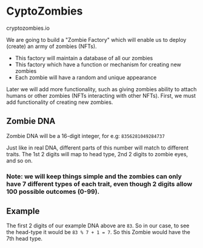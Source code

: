 # CyptoZombies

cryptozombies.io

We are going to build a "Zombie Factory" which will enable us to deploy (create) an army of zombies (NFTs).
- This factory will maintain a database of all our zombies
- This factory which have a function or mechanism for creating new zombies
- Each zombie will have a random and unique appearance

Later we will add more functionality, such as giving zombies ability to attach humans or other zombies (NFTs interacting with other NFTs). First, we must add functionality of creating new zombies.

## Zombie DNA

Zombie DNA will be a 16-digit integer, for e.g:
`8356281049284737`

Just like in real DNA, different parts of this number will match to different traits. The 1st 2 digits will map to head type, 2nd 2 digits to zombie eyes, and so on.

### Note: we will keep things simple and the zombies can only have 7 different types of each trait, even though 2 digits allow 100 possible outcomes (0-99).

## Example

The first 2 digits of our example DNA above are `83`. So in our case, to see the head-type it would be `83 % 7 + 1 = 7`. So this Zombie would have the 7th head type.